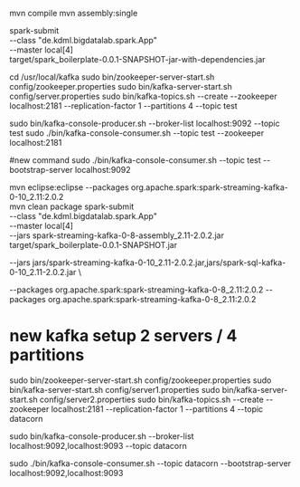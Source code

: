 
mvn compile
mvn assembly:single

spark-submit \
--class "de.kdml.bigdatalab.spark.App" \
--master local[4] \
target/spark_boilerplate-0.0.1-SNAPSHOT-jar-with-dependencies.jar

cd /usr/local/kafka
sudo bin/zookeeper-server-start.sh config/zookeeper.properties
sudo bin/kafka-server-start.sh config/server.properties
sudo bin/kafka-topics.sh --create --zookeeper localhost:2181 --replication-factor 1 --partitions 4 --topic test

sudo bin/kafka-console-producer.sh --broker-list localhost:9092 --topic test
sudo ./bin/kafka-console-consumer.sh --topic test --zookeeper localhost:2181

#new command 
sudo ./bin/kafka-console-consumer.sh --topic test --bootstrap-server localhost:9092

mvn eclipse:eclipse
--packages org.apache.spark:spark-streaming-kafka-0-10_2.11:2.0.2 \
mvn clean package
spark-submit \
--class "de.kdml.bigdatalab.spark.App" \
--master local[4] \
--jars spark-streaming-kafka-0-8-assembly_2.11-2.0.2.jar \
target/spark_boilerplate-0.0.1-SNAPSHOT.jar

--jars jars/spark-streaming-kafka-0-10_2.11-2.0.2.jar,jars/spark-sql-kafka-0-10_2.11-2.0.2.jar \

--packages org.apache.spark:spark-streaming-kafka-0-8_2.11:2.0.2
--packages org.apache.spark:spark-streaming-kafka-0-8_2.11:2.0.2


# new kafka setup 2 servers / 4 partitions
sudo bin/zookeeper-server-start.sh config/zookeeper.properties
sudo bin/kafka-server-start.sh config/server1.properties
sudo bin/kafka-server-start.sh config/server2.properties
sudo bin/kafka-topics.sh --create --zookeeper localhost:2181 --replication-factor 1 --partitions 4 --topic datacorn

sudo bin/kafka-console-producer.sh --broker-list localhost:9092,localhost:9093 --topic datacorn

sudo ./bin/kafka-console-consumer.sh --topic datacorn --bootstrap-server localhost:9092,localhost:9093